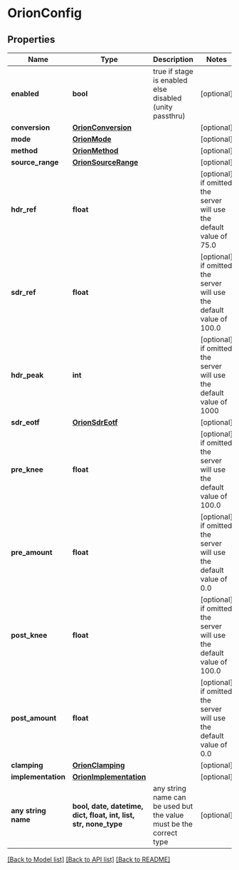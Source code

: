 # OrionConfig


## Properties
Name | Type | Description | Notes
------------ | ------------- | ------------- | -------------
**enabled** | **bool** | true if stage is enabled else disabled (unity passthru) | [optional] 
**conversion** | [**OrionConversion**](OrionConversion.md) |  | [optional] 
**mode** | [**OrionMode**](OrionMode.md) |  | [optional] 
**method** | [**OrionMethod**](OrionMethod.md) |  | [optional] 
**source_range** | [**OrionSourceRange**](OrionSourceRange.md) |  | [optional] 
**hdr_ref** | **float** |  | [optional]  if omitted the server will use the default value of 75.0
**sdr_ref** | **float** |  | [optional]  if omitted the server will use the default value of 100.0
**hdr_peak** | **int** |  | [optional]  if omitted the server will use the default value of 1000
**sdr_eotf** | [**OrionSdrEotf**](OrionSdrEotf.md) |  | [optional] 
**pre_knee** | **float** |  | [optional]  if omitted the server will use the default value of 100.0
**pre_amount** | **float** |  | [optional]  if omitted the server will use the default value of 0.0
**post_knee** | **float** |  | [optional]  if omitted the server will use the default value of 100.0
**post_amount** | **float** |  | [optional]  if omitted the server will use the default value of 0.0
**clamping** | [**OrionClamping**](OrionClamping.md) |  | [optional] 
**implementation** | [**OrionImplementation**](OrionImplementation.md) |  | [optional] 
**any string name** | **bool, date, datetime, dict, float, int, list, str, none_type** | any string name can be used but the value must be the correct type | [optional]

[[Back to Model list]](../README.md#documentation-for-models) [[Back to API list]](../README.md#documentation-for-api-endpoints) [[Back to README]](../README.md)


